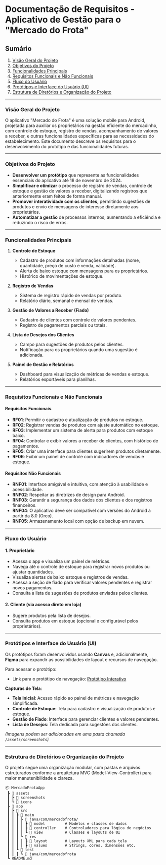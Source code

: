 # Documentação de Requisitos - Aplicativo de Gestão para o "Mercado do Frota"

## Sumário
1. [Visão Geral do Projeto](#visão-geral-do-projeto)
2. [Objetivos do Projeto](#objetivos-do-projeto)
3. [Funcionalidades Principais](#funcionalidades-principais)
4. [Requisitos Funcionais e Não Funcionais](#requisitos-funcionais-e-não-funcionais)
5. [Fluxo do Usuário](#fluxo-do-usuário)
6. [Protótipos e Interface do Usuário (UI)](#protótipos-e-interface-do-usuário-ui)
7. [Estrutura de Diretórios e Organização do Projeto](#estrutura-de-diretórios-e-organização-do-projeto)

---

### Visão Geral do Projeto
O aplicativo "Mercado do Frota" é uma solução mobile para Android, projetada para auxiliar os proprietários na gestão eficiente do mercadinho, com controle de estoque, registro de vendas, acompanhamento de valores a receber, e outras funcionalidades específicas para as necessidades do estabelecimento. Este documento descreve os requisitos para o desenvolvimento do protótipo e das funcionalidades futuras.

---

### Objetivos do Projeto
- **Desenvolver um protótipo** que represente as funcionalidades essenciais do aplicativo até 18 de novembro de 2024.
- **Simplificar e otimizar** o processo de registro de vendas, controle de estoque e gestão de valores a receber, digitalizando registros que anteriormente eram feitos de forma manual.
- **Promover interatividade com os clientes**, permitindo sugestões de produtos e envio de mensagens de interesse diretamente aos proprietários.
- **Automatizar a gestão** de processos internos, aumentando a eficiência e reduzindo o risco de erros.

---

### Funcionalidades Principais
1. **Controle de Estoque**
   - Cadastro de produtos com informações detalhadas (nome, quantidade, preço de custo e venda, validade).
   - Alerta de baixo estoque com mensagens para os proprietários.
   - Histórico de movimentações de estoque.

2. **Registro de Vendas**
   - Sistema de registro rápido de vendas por produto.
   - Relatório diário, semanal e mensal de vendas.

3. **Gestão de Valores a Receber (Fiado)**
   - Cadastro de clientes com controle de valores pendentes.
   - Registro de pagamentos parciais ou totais.

4. **Lista de Desejos dos Clientes**
   - Campo para sugestões de produtos pelos clientes.
   - Notificação para os proprietários quando uma sugestão é adicionada.

5. **Painel de Gestão e Relatórios**
   - Dashboard para visualização de métricas de vendas e estoque.
   - Relatórios exportáveis para planilhas.

---

### Requisitos Funcionais e Não Funcionais

#### Requisitos Funcionais
- **RF01**: Permitir o cadastro e atualização de produtos no estoque.
- **RF02**: Registrar vendas de produtos com ajuste automático no estoque.
- **RF03**: Implementar um sistema de alerta para produtos com estoque baixo.
- **RF04**: Controlar e exibir valores a receber de clientes, com histórico de pagamentos.
- **RF05**: Criar uma interface para clientes sugerirem produtos diretamente.
- **RF06**: Exibir um painel de controle com indicadores de vendas e estoque.

#### Requisitos Não Funcionais
- **RNF01**: Interface amigável e intuitiva, com atenção à usabilidade e acessibilidade.
- **RNF02**: Respeitar as diretrizes de design para Android.
- **RNF03**: Garantir a segurança dos dados dos clientes e dos registros financeiros.
- **RNF04**: O aplicativo deve ser compatível com versões do Android a partir da 8.0 (Oreo).
- **RNF05**: Armazenamento local com opção de backup em nuvem.

---

### Fluxo do Usuário

#### 1. **Proprietário**
   - Acessa o app e visualiza um painel de métricas.
   - Navega até o controle de estoque para registrar novos produtos ou ajustar quantidades.
   - Visualiza alertas de baixo estoque e registros de vendas.
   - Acessa a seção de fiado para verificar valores pendentes e registrar novos pagamentos.
   - Consulta a lista de sugestões de produtos enviadas pelos clientes.

#### 2. **Cliente (via acesso direto em loja)**
   - Sugere produtos pela lista de desejos.
   - Consulta produtos em estoque (opcional e configurável pelos proprietários).

---

### Protótipos e Interface do Usuário (UI)
Os protótipos foram desenvolvidos usando **Canvas** e, adicionalmente, **Figma** para expandir as possibilidades de layout e recursos de navegação.

Para acessar o protótipo:
- Link para o protótipo de navegação: [Protótipo Interativo](https://www.figma.com/design/Bnrti7QwX1siH4k6fPwe1Z/Prot%C3%B3tipo---Mercado-do-Frota?node-id=99-3&t=7aqwldIi8kMsrS2G-1)

**Capturas de Tela**:
- **Tela Inicial**: Acesso rápido ao painel de métricas e navegação simplificada.
- **Controle de Estoque**: Tela para cadastro e visualização de produtos e estoque.
- **Gestão de Fiado**: Interface para gerenciar clientes e valores pendentes.
- **Lista de Desejos**: Tela dedicada para sugestões dos clientes.

*(Imagens podem ser adicionadas em uma pasta chamada `/assets/screenshots`)*

---

### Estrutura de Diretórios e Organização do Projeto

O projeto segue uma organização modular, com pastas e arquivos estruturados conforme a arquitetura MVC (Model-View-Controller) para maior manutenibilidade e clareza.

```plaintext
📦 MercadoFrotaApp
 ┣ 📂 assets
 ┃ ┣ 📂 screenshots
 ┃ ┗ 📂 icons
 ┣ 📂 app
 ┃ ┣ 📂 src
 ┃ ┃ ┣ 📂 main
 ┃ ┃ ┃ ┣ 📂 java/com/mercadofrota/
 ┃ ┃ ┃ ┃ ┣ 📂 model         # Modelos e classes de dados
 ┃ ┃ ┃ ┃ ┣ 📂 controller    # Controladores para lógica de negócios
 ┃ ┃ ┃ ┃ ┗ 📂 view          # Classes e layouts de UI
 ┃ ┃ ┃ ┗ 📂 res
 ┃ ┃ ┃ ┃ ┣ 📂 layout        # Layouts XML para cada tela
 ┃ ┃ ┃ ┃ ┣ 📂 values        # Strings, cores, dimensões etc.
 ┃ ┃ ┗ 📂 test
 ┃ ┃ ┃ ┗ 📂 java/com/mercadofrota
 ┗ README.md
